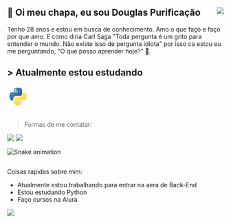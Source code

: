 
<!-- Status do Git, se precisar copiar so trocar o nome do usuario para o seu -->
##

<img src="https://github-readme-stats.vercel.app/api/top-langs/?username=PurificacaoDev&langs_count=12&layout=compact&theme=midnight-purple" align="right">

## :space_invader: Oi meu chapa, eu sou Douglas Purificação

Tenho 28 anos e estou em busca de conhecimento. Amo o que faço e faço por que amo.
E como diria Carl Saga "Toda pergunta é um grito para entender o mundo. Não existe isso de pergunta idiota" por isso ca estou eu me perguntando,
"O que posso aprender hoje?" :purple_heart:.

<!-- Icones das linguagens de programação, por enquanto deixei somente o Python -->

## > Atualmente estou estudando
 <code><img width="50px" src="https://raw.githubusercontent.com/devicons/devicon/master/icons/python/python-original.svg" title = "Python"/></code>

## 
> Formas de me contatar:

<!-- Icones das das redes socias em geral -->
  
<a href = "mailto:purificacaodev@gmail.com"><img src="https://img.shields.io/badge/-Gmail-%23333?style=for-the-badge&logo=gmail&logoColor=red" target="_blank"></a>
<a href="https://www.linkedin.com/in/douglas-purificação-19ba921b8/" target="_blank"><img src="https://img.shields.io/badge/-LinkedIn-%230077B5?style=for-the-badge&logo=linkedin&logoColor=white" target="_blank"></a>
   
<!-- Animação do jogo da cobra --> 

![Snake animation](https://github.com/PurificacaoDev/PurificacaoDev/blob/output/github-contribution-grid-snake.svg)

##
   
Coisas rapidas sobre mim:
 + Atualmente estou trabalhando para entrar na aera de Back-End
 + Estou estudando Python
 + Faço cursos na Alura

<img src="https://github-readme-stats.vercel.app/api?username=PurificacaoDev&show_icons=true&theme=midnight-purple&include_all_commits=true&count_private=true" alighn="left">


<!-- Seção usaada para salvar codigos antigos que usei aqui

Painel da frente
<a href="https://github.com/PurificacaoDev">
  <img height="180em" src="https://github-readme-stats.vercel.app/api?username=PurificacaoDev&show_icons=true&theme=tokyonight&include_all_commits=true&count_private=true"/>
  <img height="180em" src="https://github-readme-stats.vercel.app/api/top-langs/?username=PurificacaoDev&layout=compact&langs_count=7&theme=tokyonight"/>
</div>

Imagem do Python
<div style="display: inline_block"><br>
  <img align="center" alt="Python" height="30" width="40" src="https://raw.githubusercontent.com/devicons/devicon/master/icons/python/python-original.svg">

-->
